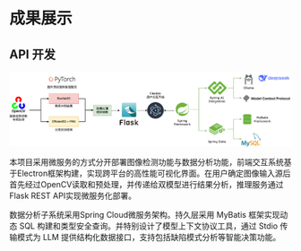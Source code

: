 # 成果展示

## API 开发

<img src="../../../img/sdd-diagram-2.drawio.png">

本项目采用微服务的方式分开部署图像检测功能与数据分析功能，前端交互系统基于Electron框架构建，实现跨平台的高性能可视化界面。在用户确定图像输入源后首先经过OpenCV读取和预处理，并传递给双模型进行结果分析，推理服务通过Flask REST API实现微服务化部署。

数据分析子系统采用Spring Cloud微服务架构。持久层采用 MyBatis 框架实现动态 SQL 构建和类型安全查询。并特别设计了模型上下文协议工具，通过 Stdio 传输模式为 LLM 提供结构化数据接口，支持包括缺陷模式分析等智能决策功能。

